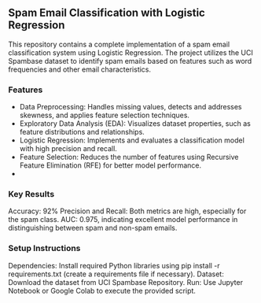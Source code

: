 ## Spam Email Classification with Logistic Regression
This repository contains a complete implementation of a spam email classification system using Logistic Regression. The project utilizes the UCI Spambase dataset to identify spam emails based on features such as word frequencies and other email characteristics.

### Features
 - Data Preprocessing: Handles missing values, detects and addresses skewness, and applies feature selection techniques.
 - Exploratory Data Analysis (EDA): Visualizes dataset properties, such as feature distributions and relationships.
 - Logistic Regression: Implements and evaluates a classification model with high precision and recall.
 - Feature Selection: Reduces the number of features using Recursive Feature Elimination (RFE) for better model performance.
 - 
### Key Results
Accuracy: 92%
Precision and Recall: Both metrics are high, especially for the spam class.
AUC: 0.975, indicating excellent model performance in distinguishing between spam and non-spam emails.

### Setup Instructions
Dependencies: Install required Python libraries using pip install -r requirements.txt (create a requirements file if necessary).
Dataset: Download the dataset from UCI Spambase Repository.
Run: Use Jupyter Notebook or Google Colab to execute the provided script.

